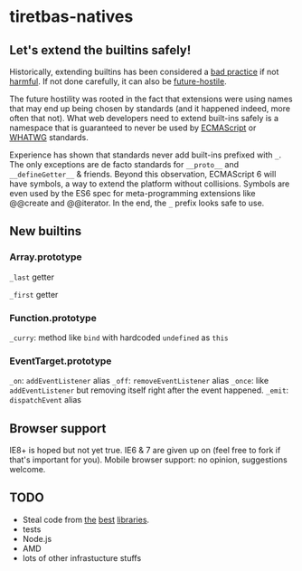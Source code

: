 # tiretbas-natives

## Let's extend the builtins safely!

Historically, extending builtins has been considered a [bad practice](http://perfectionkills.com/extending-built-in-native-objects-evil-or-not/) if not [harmful](http://perfectionkills.com/whats-wrong-with-extending-the-dom/). If not done carefully, it can also be [future-hostile](https://bugzilla.mozilla.org/show_bug.cgi?id=903755).

The future hostility was rooted in the fact that extensions were using names that may end up being chosen by standards (and it happened indeed, more often that not). What web developers need to extend built-ins safely is a namespace that is guaranteed to never be used by [ECMAScript](http://wiki.ecmascript.org/doku.php) or [WHATWG](http://www.whatwg.org/) standards.

Experience has shown that standards never add built-ins prefixed with ````_````. The only exceptions are de facto standards for ````__proto__```` and ````__defineGetter__```` & friends. Beyond this observation, ECMAScript 6 will have symbols, a way to extend the platform without collisions. Symbols are even used by the ES6 spec for meta-programming extensions like @@create and @@iterator.
In the end, the ````_```` prefix looks safe to use.

## New builtins

### Array.prototype

````_last```` getter

````_first```` getter

### Function.prototype

````_curry````: method like ````bind```` with hardcoded ````undefined```` as ````this````

### EventTarget.prototype

````_on````: ````addEventListener```` alias
````_off````: ````removeEventListener```` alias
````_once````: like ````addEventListener```` but removing itself right after the event happened.
````_emit````: ````dispatchEvent```` alias


## Browser support

IE8+ is hoped but not yet true. IE6 & 7 are given up on (feel free to fork if that's important for you). 
Mobile browser support: no opinion, suggestions welcome.

## TODO

* Steal code from [the](https://github.com/mootools/mootools-core) [best](https://github.com/lodash/lodash/) [libraries](https://github.com/sstephenson/prototype).
* tests
* Node.js
* AMD
* lots of other infrastucture stuffs